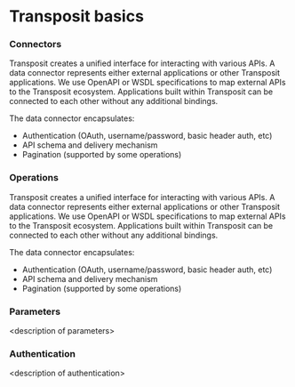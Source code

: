 # Transposit basics

### Connectors

Transposit creates a unified interface for interacting with various APIs. A data connector represents either external applications or other Transposit applications. We use OpenAPI or WSDL specifications to map external APIs to the Transposit ecosystem. Applications built within Transposit can be connected to each other without any additional bindings.

The data connector encapsulates:

* Authentication (OAuth, username/password, basic header auth, etc)
* API schema and delivery mechanism
* Pagination (supported by some operations)

### Operations

Transposit creates a unified interface for interacting with various APIs. A data connector represents either external applications or other Transposit applications. We use OpenAPI or WSDL specifications to map external APIs to the Transposit ecosystem. Applications built within Transposit can be connected to each other without any additional bindings.

The data connector encapsulates:

* Authentication (OAuth, username/password, basic header auth, etc)
* API schema and delivery mechanism
* Pagination (supported by some operations)

### Parameters

&lt;description of parameters&gt;

### Authentication

&lt;description of authentication&gt;

